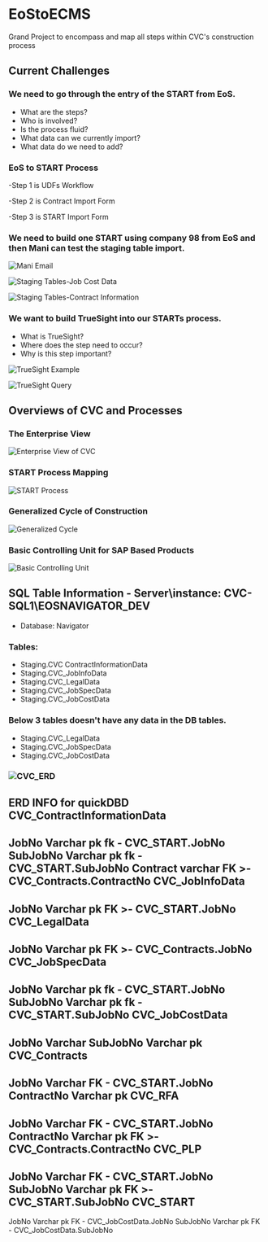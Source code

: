 # EoStoECMS
Grand Project to encompass and map all steps within CVC's construction process

## Current Challenges

### We need to go through the entry of the START from EoS. 
- What are the steps? 
- Who is involved? 
- Is the process fluid? 
- What data can we currently import? 
- What data do we need to add? 

### EoS to START Process
-Step 1 is UDFs Workflow

-Step 2 is Contract Import Form

-Step 3 is START Import Form

### We need to build one START using company 98 from EoS and then Mani can test the staging table import.

![Mani Email](https://github.com/ScottyMacCVC/EoStoECMS/blob/main/Images/22.06.17-Mani%20Email.png)

![Staging Tables-Job Cost Data](https://github.com/ScottyMacCVC/EoStoECMS/blob/main/Images/22.06.17-Staging%20Tables-Job%20Cost%20Data.png)

![Staging Tables-Contract Information](https://github.com/ScottyMacCVC/EoStoECMS/blob/main/Images/22.06.17-Staging%20Tables-Contract%20Information.png)

### We want to build TrueSight into our STARTs process. 
- What is TrueSight? 
- Where does the step need to occur?
- Why is this step important?

![TrueSight Example](https://github.com/ScottyMacCVC/EoStoECMS/blob/main/Images/22.06.18-TrueSight%20Example.png)

![TrueSight Query](https://github.com/ScottyMacCVC/EoStoECMS/blob/main/Images/22.06.18-TrueSight%20Query.png)

## Overviews of CVC and Processes

### The Enterprise View
![Enterprise View of CVC](https://github.com/ScottyMacCVC/EoStoECMS/blob/main/Images/22.06.17-Enterprise%20View%20of%20CVC.png)

### START Process Mapping
![START Process](https://github.com/ScottyMacCVC/EoStoECMS/blob/main/Images/22.06.17-START%20Process.png)

### Generalized Cycle of Construction
![Generalized Cycle](https://github.com/ScottyMacCVC/EoStoECMS/blob/main/Images/22.06.17-Generalized%20Cycle.png)

### Basic Controlling Unit for SAP Based Products
![Basic Controlling Unit](https://github.com/ScottyMacCVC/EoStoECMS/blob/main/Images/22.06.17-Basic%20Controlling%20Unit.png)


## SQL Table Information -  Server\instance: CVC-SQL1\EOSNAVIGATOR_DEV
- Database: Navigator
### Tables: 
- Staging.CVC ContractInformationData
- Staging.CVC_JobInfoData
- Staging.CVC_LegalData
- Staging.CVC_JobSpecData
- Staging.CVC_JobCostData
### Below 3 tables doesn't have any data in the DB tables.
- Staging.CVC_LegalData
- Staging.CVC_JobSpecData
- Staging.CVC_JobCostData
### ![CVC_ERD](https://github.com/ScottyMacCVC/EoStoECMS/blob/main/Images/22.06.17-CVC%20ERD%20for%20Estimating%20Universe4.png)
ERD INFO for quickDBD
CVC_ContractInformationData
-
JobNo Varchar pk fk - CVC_START.JobNo
SubJobNo Varchar pk fk - CVC_START.SubJobNo
Contract varchar FK >- CVC_Contracts.ContractNo
CVC_JobInfoData
-
JobNo Varchar pk FK >- CVC_START.JobNo
CVC_LegalData
----
JobNo Varchar pk FK >- CVC_Contracts.JobNo
CVC_JobSpecData
----
JobNo Varchar pk fk - CVC_START.JobNo
SubJobNo Varchar pk fk - CVC_START.SubJobNo
CVC_JobCostData
----
JobNo Varchar
SubJobNo Varchar pk
CVC_Contracts
----
JobNo Varchar FK - CVC_START.JobNo
ContractNo Varchar pk
CVC_RFA
----
JobNo Varchar FK - CVC_START.JobNo
ContractNo Varchar pk FK >- CVC_Contracts.ContractNo
CVC_PLP
----
JobNo Varchar FK - CVC_START.JobNo
SubJobNo Varchar pk FK >- CVC_START.SubJobNo
CVC_START
----
JobNo Varchar pk FK - CVC_JobCostData.JobNo
SubJobNo Varchar pk FK - CVC_JobCostData.SubJobNo
